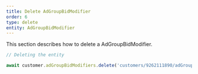```yaml
---
title: Delete AdGroupBidModifier
order: 6
type: delete
entity: AdGroupBidModifier
---
```


This section describes how to delete a AdGroupBidModifier.

```javascript
// Deleting the entity

await customer.adGroupBidModifiers.delete('customers/9262111890/adGroupBidModifiers/54493284610~30000')
```
